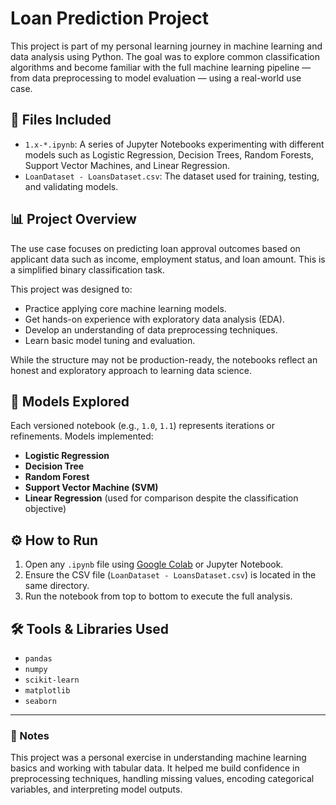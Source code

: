 # Loan Prediction Project

This project is part of my personal learning journey in machine learning and data analysis using Python. The goal was to explore common classification algorithms and become familiar with the full machine learning pipeline — from data preprocessing to model evaluation — using a real-world use case.

## 📁 Files Included

- `1.x-*.ipynb`: A series of Jupyter Notebooks experimenting with different models such as Logistic Regression, Decision Trees, Random Forests, Support Vector Machines, and Linear Regression.
- `LoanDataset - LoansDataset.csv`: The dataset used for training, testing, and validating models.

## 📊 Project Overview

The use case focuses on predicting loan approval outcomes based on applicant data such as income, employment status, and loan amount. This is a simplified binary classification task.

This project was designed to:
- Practice applying core machine learning models.
- Get hands-on experience with exploratory data analysis (EDA).
- Develop an understanding of data preprocessing techniques.
- Learn basic model tuning and evaluation.

While the structure may not be production-ready, the notebooks reflect an honest and exploratory approach to learning data science.

## 🧪 Models Explored

Each versioned notebook (e.g., `1.0`, `1.1`) represents iterations or refinements. Models implemented:

- **Logistic Regression**
- **Decision Tree**
- **Random Forest**
- **Support Vector Machine (SVM)**
- **Linear Regression** (used for comparison despite the classification objective)

## ⚙️ How to Run

1. Open any `.ipynb` file using [Google Colab](https://colab.research.google.com/) or Jupyter Notebook.
2. Ensure the CSV file (`LoanDataset - LoansDataset.csv`) is located in the same directory.
3. Run the notebook from top to bottom to execute the full analysis.

## 🛠️ Tools & Libraries Used

- `pandas`
- `numpy`
- `scikit-learn`
- `matplotlib`
- `seaborn`

---

### 🔖 Notes

This project was a personal exercise in understanding machine learning basics and working with tabular data. It helped me build confidence in preprocessing techniques, handling missing values, encoding categorical variables, and interpreting model outputs.
